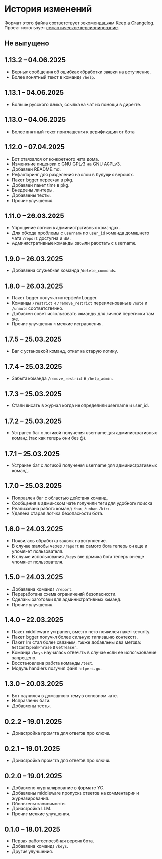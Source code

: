 # История изменений

Формат этого файла соответствует рекомендациям [Keep a Changelog](https://keepachangelog.com/ru/1.0.0/).
Проект использует [семантическое версионирование](http://semver.org/spec/v2.0.0.html).

## Не выпущено

## 1.13.2 – 04.06.2025

- Верные сообщения об ошибках обработки заявки на вступление.
- Более понятный текст в команде `/help`.

## 1.13.1 – 04.06.2025

- Больше русского языка, ссылка на чат из помощи в директе.

## 1.13.0 – 04.06.2025

- Более внятный текст приглашения к верификации от бота.

## 1.12.0 – 07.04.2025

- Бот отвязался от конкретного чата дома.
- Изменение лицензии с GNU GPLv3 на GNU AGPLv3.
- Добавлен README.md.
- Рефакторинг для разделения на слои в будущих версиях.
- Пакет logger переехал в pkg.
- Добавлен пакет time в pkg.
- Внедрены линтеры.
- Добавлены тесты.
- Прочие улучшения.

## 1.11.0 – 26.03.2025

- Упрощение логики в административных командах.
- Для обхода проблемы с `username` по `user_id` команда домашнего чата `/report` доступна и им.
- Административные команды забыли работать с username.

## 1.9.0 – 26.03.2025

- Добавлена служебная команда `/delete_commands`.

## 1.8.0 – 26.03.2025

- Пакет logger получил интерфейс Logger.
- Команды `/restrict` и `/remove_restrict` переименованы в `/mute` и `/unmute` соответственно.
- Добавлен совет использовать команды для личной переписки там же.
- Прочие улучшения и мелкие исправления.

## 1.7.5 – 25.03.2025

- Баг с установкой команд, откат на старую логику.

## 1.7.4 – 25.03.2025

- Забыта команда `/remove_restrict` в `/help_admin`.

## 1.7.3 – 25.03.2025

- Стали писать в журнал когда не определили username и user_id.

## 1.7.2 – 25.03.2025

- Устранен баг с логикой получения username для административных команд (так как теперь они без @).

## 1.7.1 – 25.03.2025

- Устранен баг с логикой получения username для административных команд.

## 1.7.0 – 25.03.2025

- Поправлен баг с областью действия команд.
- Сообщения в админском чате получили теги для удобного поиска
- Реализована работа команд `/ban`, `/unban` `/kick`.
- Удалена старая логика безопасности бота.

## 1.6.0 – 24.03.2025

- Появилась обработка заявок на вступление.
- В случае жалобы через `/report` на самого бота теперь он еще и упомянет пользователя.
- В случае использования `/keys` вне домика бота теперь он еще упомянет пользователя.

## 1.5.0 – 24.03.2025

- Добавлена команда `/report`.
- Переработана схема ограничений безопасности.
- Сделаны заготовки для административных команд.
- Прочие улучшения.

## 1.4.0 – 22.03.2025

- Пакет middleware устранен, вместо него появился пакет security.
- Пакет logger получил более сильную типизацию контекста.
- Пакет llm стал более связным, также добавлены два метода: `GetCantSpeakPhrase` и `GetTeaser`.
- Команда `/keys` научилась отвечать в случае если ее использование запрещено.
- Восстановлена работа команды `/test`.
- Модуль handlers получил файл `helpers.go`.

## 1.3.0 – 20.03.2025

- Бот научился в домашнюю тему в основном чате.
- Исправлены баги.
- Добавлены тесты.

## 0.2.2 – 19.01.2025

- Донастройка промпта для ответов про ключи.

## 0.2.1 – 19.01.2025

- Донастройка промпта для ответов про ключи.

## 0.2.0 – 19.01.2025

- Добавлено журналирование в формате YC.
- Добавлены middleware пропуска ответов на комментарии и журналирования.
- Обновлены зависимости.
- Донастройка LLM.
- Прочие мелкие улучшения.

## 0.1.0 – 18.01.2025

- Первая работоспособная версия бота.
- Добавлена команда `/keys`.
- Другие улучшения.
